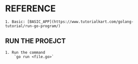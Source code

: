 # REFERENCE

    1. Basic: [BASIC_APP](https://www.tutorialkart.com/golang-tutorial/run-go-program/)

## RUN THE PROEJCT

    1. Run the command
        `go run <file.go>`
